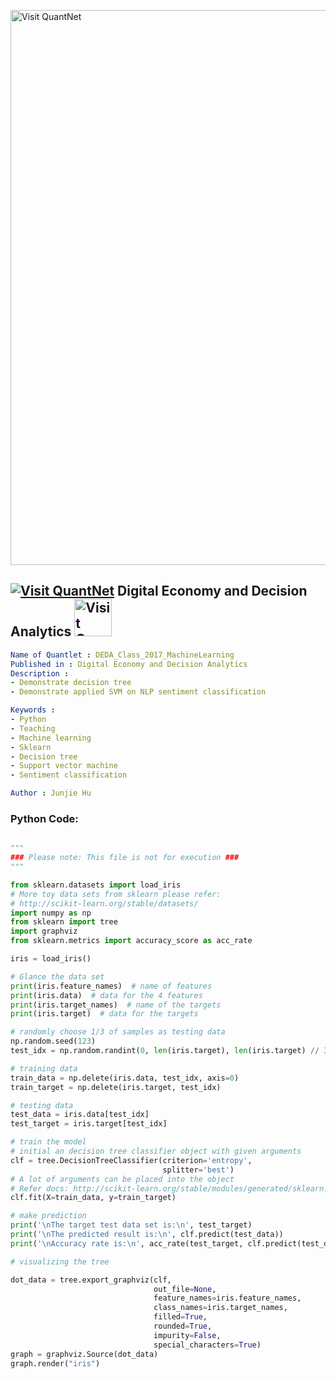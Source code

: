 
[<img src="https://github.com/QuantLet/Styleguide-and-FAQ/blob/master/pictures/banner.png" width="888" alt="Visit QuantNet">](http://quantlet.de/)

## [<img src="https://github.com/QuantLet/Styleguide-and-FAQ/blob/master/pictures/qloqo.png" alt="Visit QuantNet">](http://quantlet.de/) **Digital Economy and Decision Analytics** [<img src="https://github.com/QuantLet/Styleguide-and-FAQ/blob/master/pictures/QN2.png" width="60" alt="Visit QuantNet 2.0">](http://quantlet.de/)

```yaml
Name of Quantlet : DEDA_Class_2017_MachineLearning
Published in : Digital Economy and Decision Analytics
Description :
- Demonstrate decision tree
- Demonstrate applied SVM on NLP sentiment classification

Keywords :
- Python
- Teaching
- Machine learning
- Sklearn
- Decision tree
- Support vector machine
- Sentiment classification

Author : Junjie Hu
```

### Python Code:
```python

"""
### Please note: This file is not for execution ###
"""

from sklearn.datasets import load_iris
# More toy data sets from sklearn please refer:
# http://scikit-learn.org/stable/datasets/
import numpy as np
from sklearn import tree
import graphviz
from sklearn.metrics import accuracy_score as acc_rate

iris = load_iris()

# Glance the data set
print(iris.feature_names)  # name of features
print(iris.data)  # data for the 4 features
print(iris.target_names)  # name of the targets
print(iris.target)  # data for the targets

# randomly choose 1/3 of samples as testing data
np.random.seed(123)
test_idx = np.random.randint(0, len(iris.target), len(iris.target) // 3)

# training data
train_data = np.delete(iris.data, test_idx, axis=0)
train_target = np.delete(iris.target, test_idx)

# testing data
test_data = iris.data[test_idx]
test_target = iris.target[test_idx]

# train the model
# initial an decision tree classifier object with given arguments
clf = tree.DecisionTreeClassifier(criterion='entropy',
                                  splitter='best')
# A lot of arguments can be placed into the object
# Refer docs: http://scikit-learn.org/stable/modules/generated/sklearn.tree.DecisionTreeClassifier.html#sklearn.tree.DecisionTreeClassifier
clf.fit(X=train_data, y=train_target)

# make prediction
print('\nThe target test data set is:\n', test_target)
print('\nThe predicted result is:\n', clf.predict(test_data))
print('\nAccuracy rate is:\n', acc_rate(test_target, clf.predict(test_data)))

# visualizing the tree

dot_data = tree.export_graphviz(clf,
                                out_file=None,
                                feature_names=iris.feature_names,
                                class_names=iris.target_names,
                                filled=True,
                                rounded=True,
                                impurity=False,
                                special_characters=True)
graph = graphviz.Source(dot_data)
graph.render("iris")



```